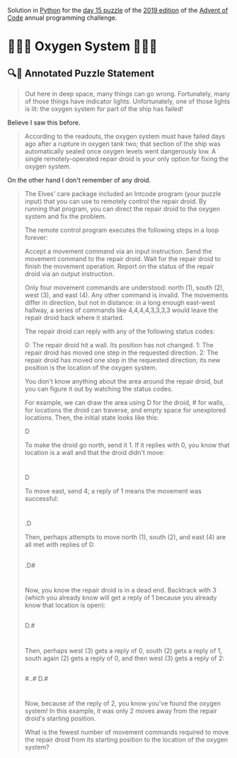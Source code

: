 Solution in [Python][py] for the [day 15 puzzle][aoc-2019-15] of the [2019 edition][aoc-2019] of the [Advent of Code][aoc] annual programming challenge.

# 🎄🌟🌟 Oxygen System 🎄🌟🌟

## 🔍📖 Annotated Puzzle Statement

> Out here in deep space, many things can go wrong. Fortunately, many of those things have indicator lights. Unfortunately, one of those lights is lit: the oxygen system for part of the ship has failed!

Believe I saw this before.

> According to the readouts, the oxygen system must have failed days ago after a rupture in oxygen tank two; that section of the ship was automatically sealed once oxygen levels went dangerously low. A single remotely-operated repair droid is your only option for fixing the oxygen system.

On the other hand I don't remember of any droid.

> The Elves' care package included an Intcode program (your puzzle input) that you can use to remotely control the repair droid. By running that program, you can direct the repair droid to the oxygen system and fix the problem.
> 
> The remote control program executes the following steps in a loop forever:
> 
> Accept a movement command via an input instruction.
> Send the movement command to the repair droid.
> Wait for the repair droid to finish the movement operation.
> Report on the status of the repair droid via an output instruction.
> 
> Only four movement commands are understood: north (1), south (2), west (3), and east (4). Any other command is invalid. The movements differ in direction, but not in distance: in a long enough east-west hallway, a series of commands like 4,4,4,4,3,3,3,3 would leave the repair droid back where it started.
> 
> The repair droid can reply with any of the following status codes:
> 
> 0: The repair droid hit a wall. Its position has not changed.
> 1: The repair droid has moved one step in the requested direction.
> 2: The repair droid has moved one step in the requested direction; its new position is the location of the oxygen system.
> 
> You don't know anything about the area around the repair droid, but you can figure it out by watching the status codes.
> 
> For example, we can draw the area using D for the droid, # for walls, . for locations the droid can traverse, and empty space for unexplored locations. Then, the initial state looks like this:
> 
> 
> 
> D  
> 
> 
> 
> To make the droid go north, send it 1. If it replies with 0, you know that location is a wall and that the droid didn't move:
> 
> 
> #  
> D  
> 
> 
> 
> To move east, send 4; a reply of 1 means the movement was successful:
> 
> 
> #  
> .D 
> 
> 
> 
> Then, perhaps attempts to move north (1), south (2), and east (4) are all met with replies of 0:
> 
> 
> ## 
> .D#
> # 
> 
> 
> Now, you know the repair droid is in a dead end. Backtrack with 3 (which you already know will get a reply of 1 because you already know that location is open):
> 
> 
> ## 
> D.#
> # 
> 
> 
> Then, perhaps west (3) gets a reply of 0, south (2) gets a reply of 1, south again (2) gets a reply of 0, and then west (3) gets a reply of 2:
> 
> 
> ## 
> #..#
> D.# 
> #  
> 
> Now, because of the reply of 2, you know you've found the oxygen system! In this example, it was only 2 moves away from the repair droid's starting position.
> 
> What is the fewest number of movement commands required to move the repair droid from its starting position to the location of the oxygen system?

[aoc]: https://adventofcode.com/
[aoc-2019]: https://adventofcode.com/2019/
[aoc-2019-15]: https://adventofcode.com/2019/day/15
[py]: https://docs.python.org/3/
